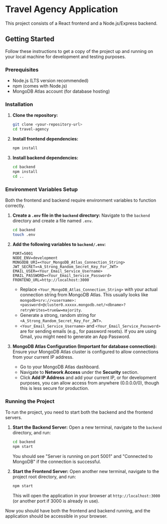 # Travel Agency Application

This project consists of a React frontend and a Node.js/Express backend.

## Getting Started

Follow these instructions to get a copy of the project up and running on your local machine for development and testing purposes.

### Prerequisites

*   Node.js (LTS version recommended)
*   npm (comes with Node.js)
*   MongoDB Atlas account (for database hosting)

### Installation

1.  **Clone the repository:**
    ```bash
    git clone <your-repository-url>
    cd travel-agency
    ```

2.  **Install frontend dependencies:**
    ```bash
    npm install
    ```

3.  **Install backend dependencies:**
    ```bash
    cd backend
    npm install
    cd ..
    ```

### Environment Variables Setup

Both the frontend and backend require environment variables to function correctly.

1.  **Create a `.env` file in the `backend` directory:**
    Navigate to the `backend` directory and create a file named `.env`.

    ```bash
    cd backend
    touch .env
    ```

2.  **Add the following variables to `backend/.env`:**

    ```
    PORT=5001
    NODE_ENV=development
    MONGODB_URI=<Your_MongoDB_Atlas_Connection_String>
    JWT_SECRET=<A_Strong_Random_Secret_Key_For_JWT>
    EMAIL_USER=<Your_Email_Service_Username>
    EMAIL_PASSWORD=<Your_Email_Service_Password>
    FRONTEND_URL=http://localhost:3000
    ```
    *   Replace `<Your_MongoDB_Atlas_Connection_String>` with your actual connection string from MongoDB Atlas. This usually looks like `mongodb+srv://<username>:<password>@cluster0.xxxxx.mongodb.net/<dbname>?retryWrites=true&w=majority`.
    *   Generate a strong, random string for `<A_Strong_Random_Secret_Key_For_JWT>`.
    *   `<Your_Email_Service_Username>` and `<Your_Email_Service_Password>` are for sending emails (e.g., for password resets). If you are using Gmail, you might need to generate an App Password.

3.  **MongoDB Atlas Configuration (Important for database connection):**
    Ensure your MongoDB Atlas cluster is configured to allow connections from your current IP address.
    *   Go to your MongoDB Atlas dashboard.
    *   Navigate to **Network Access** under the **Security** section.
    *   Click **Add IP Address** and add your current IP, or for development purposes, you can allow access from anywhere (0.0.0.0/0), though this is less secure for production.

### Running the Project

To run the project, you need to start both the backend and the frontend servers.

1.  **Start the Backend Server:**
    Open a new terminal, navigate to the `backend` directory, and run:
    ```bash
    cd backend
    npm start
    ```
    You should see "Server is running on port 5001" and "Connected to MongoDB" if the connection is successful.

2.  **Start the Frontend Server:**
    Open another new terminal, navigate to the project root directory, and run:
    ```bash
    npm start
    ```
    This will open the application in your browser at `http://localhost:3000` (or another port if 3000 is already in use).

Now you should have both the frontend and backend running, and the application should be accessible in your browser.
